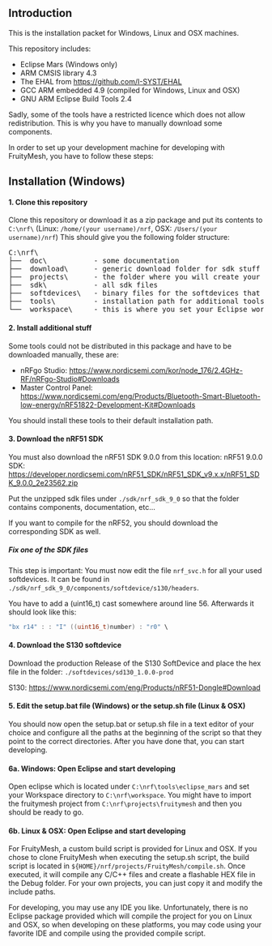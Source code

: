 ## Introduction
This is the installation packet for Windows, Linux and OSX machines.

This repository includes:
- Eclipse Mars (Windows only)
- ARM CMSIS library 4.3
- The EHAL from https://github.com/I-SYST/EHAL
- GCC ARM embedded 4.9 (compiled for Windows, Linux and OSX)
- GNU ARM Eclipse Build Tools 2.4

Sadly, some of the tools have a restricted licence which does not allow redistribution. This is why you have to manually download some components.

In order to set up your development machine for developing with FruityMesh, you have to follow these steps:

## Installation (Windows)

#### 1. Clone this repository
Clone this repository or download it as a zip package and put its contents to `C:\nrf\` (Linux: `/home/(your username)/nrf`, OSX: `/Users/(your username)/nrf`)
This should give you the following folder structure:
<pre>
C:\nrf\
├──  doc\           - some documentation
├──  download\      - generic download folder for sdk stuff
├──  projects\      - the folder where you will create your projects
├──  sdk\           - all sdk files
├──  softdevices\   - binary files for the softdevices that are used
├──  tools\         - installation path for additional tools or links to these tools
└──  workspace\     - this is where you set your Eclipse workspace
</pre>

#### 2. Install additional stuff
Some tools could not be distributed in this package and have to be downloaded manually, these are:
- nRFgo Studio: https://www.nordicsemi.com/kor/node_176/2.4GHz-RF/nRFgo-Studio#Downloads
- Master Control Panel: https://www.nordicsemi.com/eng/Products/Bluetooth-Smart-Bluetooth-low-energy/nRF51822-Development-Kit#Downloads

You should install these tools to their default installation path.

#### 3. Download the nRF51 SDK

You must also download the nRF51 SDK 9.0.0 from this location:
nRF51 9.0.0 SDK: https://developer.nordicsemi.com/nRF51_SDK/nRF51_SDK_v9.x.x/nRF51_SDK_9.0.0_2e23562.zip

Put the unzipped sdk files under `./sdk/nrf_sdk_9_0` so that the folder contains components, documentation, etc...

If you want to compile for the nRF52, you should download the corresponding SDK as well.

##### Fix one of the SDK files
This step is important: You must now edit the file `nrf_svc.h` for all your used softdevices. It can be found in `./sdk/nrf_sdk_9_0/components/softdevice/s130/headers`.

You have to add a (uint16_t) cast somewhere around line 56. Afterwards it should look like this:
```C++
"bx r14" : : "I" ((uint16_t)number) : "r0" \
```
#### 4. Download the S130 softdevice
Download the production Release of the S130 SoftDevice and place the hex file in the folder: `./softdevices/sd130_1.0.0-prod`

S130: https://www.nordicsemi.com/eng/Products/nRF51-Dongle#Download

#### 5. Edit the setup.bat file (Windows) or the setup.sh file (Linux & OSX)
You should now open the setup.bat or setup.sh file in a text editor of your choice and configure all the paths at the beginning of the script so that they point to the correct directories. After you have done that, you can start developing.

#### 6a. Windows: Open Eclipse and start developing
Open eclipse which is located under `C:\nrf\tools\eclipse_mars` and set your Workspace directory to `C:\nrf\workspace`. You might have to import the fruitymesh project from `C:\nrf\projects\fruitymesh` and then you should be ready to go.

#### 6b. Linux & OSX: Open Eclipse and start developing
For FruityMesh, a custom build script is provided for Linux and OSX. If you chose to clone FruityMesh when executing the setup.sh script, the build script is located in `${HOME}/nrf/projects/FruityMesh/compile.sh`. Once executed, it will compile any C/C++ files and create a flashable HEX file in the Debug folder. For your own projects, you can just copy it and modify the include paths.

For developing, you may use any IDE you like. Unfortunately, there is no Eclipse package provided which will compile the project for you on Linux and OSX, so when developing on these platforms, you may code using your favorite IDE and compile using the provided compile script.